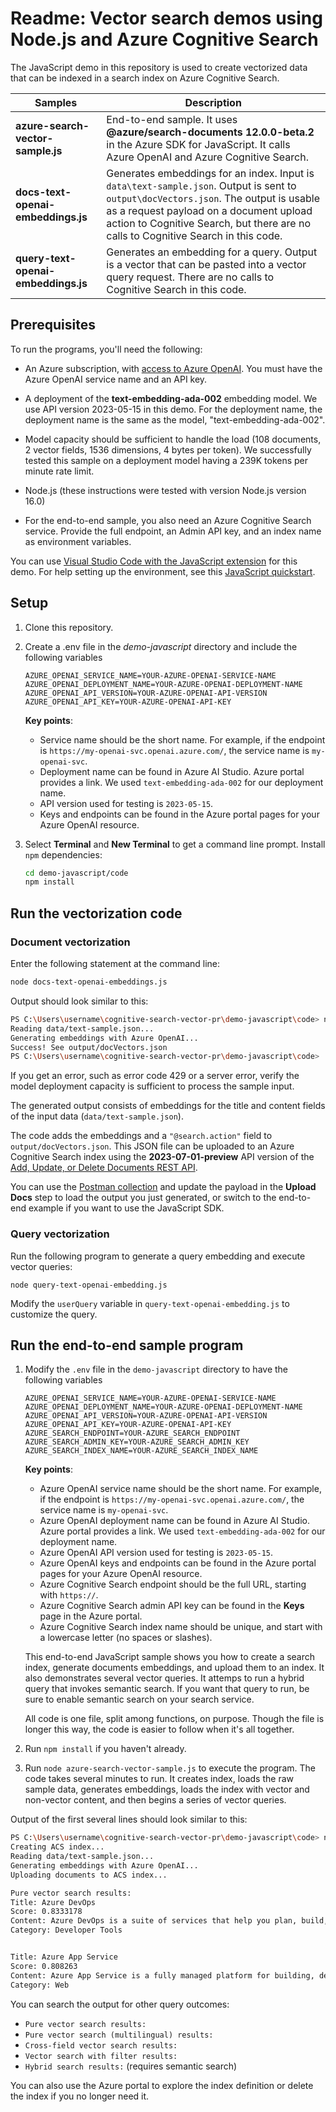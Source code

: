 # Readme: Vector search demos using Node.js and Azure Cognitive Search

The JavaScript demo in this repository is used to create vectorized data that can be indexed in a search index on Azure Cognitive Search.

| Samples | Description |
|---------|-------------|
| **azure-search-vector-sample.js** | End-to-end sample. It uses **@azure/search-documents 12.0.0-beta.2** in the Azure SDK for JavaScript. It calls Azure OpenAI and Azure Cognitive Search. |
| **docs-text-openai-embeddings.js** | Generates embeddings for an index. Input is `data\text-sample.json`. Output is sent to `output\docVectors.json`. The output is usable as a request payload on a document upload action to Cognitive Search, but there are no calls to Cognitive Search in this code. |
| **query-text-openai-embeddings.js** | Generates an embedding for a query. Output is a vector that can be pasted into a vector query request. There are no calls to Cognitive Search in this code. |

## Prerequisites

To run the programs, you'll need the following:

+ An Azure subscription, with [access to Azure OpenAI](https://aka.ms/oai/access). You must have the Azure OpenAI service name and an API key.

+ A deployment of the **text-embedding-ada-002** embedding model. We use API version 2023-05-15 in this demo. For the deployment name, the deployment name is the same as the model, "text-embedding-ada-002".

+ Model capacity should be sufficient to handle the load (108 documents, 2 vector fields, 1536 dimensions, 4 bytes per token). We successfully tested this sample on a deployment model having a 239K tokens per minute rate limit.

+ Node.js (these instructions were tested with version Node.js version 16.0)

+ For the end-to-end sample, you also need an Azure Cognitive Search service. Provide the full endpoint, an Admin API key, and an index name as environment variables.

You can use [Visual Studio Code with the JavaScript extension](https://code.visualstudio.com/docs/nodejs/extensions) for this demo. For help setting up the environment, see this [JavaScript quickstart](https://learn.microsoft.com/azure/search/search-get-started-javascript).

## Setup

1. Clone this repository.

1. Create a .env file in the *demo-javascript* directory and include the following variables

   ```
   AZURE_OPENAI_SERVICE_NAME=YOUR-AZURE-OPENAI-SERVICE-NAME
   AZURE_OPENAI_DEPLOYMENT_NAME=YOUR-AZURE-OPENAI-DEPLOYMENT-NAME
   AZURE_OPENAI_API_VERSION=YOUR-AZURE-OPENAI-API-VERSION
   AZURE_OPENAI_API_KEY=YOUR-AZURE-OPENAI-API-KEY
   ```

   **Key points**:

   + Service name should be the short name. For example, if the endpoint is `https://my-openai-svc.openai.azure.com/`, the service name is `my-openai-svc`.
   + Deployment name can be found in Azure AI Studio. Azure portal provides a link. We used `text-embedding-ada-002` for our deployment name. 
   + API version used for testing is `2023-05-15`.
   + Keys and endpoints can be found in the Azure portal pages for your Azure OpenAI resource.

1. Select **Terminal** and **New Terminal** to get a command line prompt. Install `npm` dependencies:

   ```bash
   cd demo-javascript/code
   npm install
   ```

## Run the vectorization code

### Document vectorization

Enter the following statement at the command line:

```bash
node docs-text-openai-embeddings.js
```

Output should look similar to this:

```bash
PS C:\Users\username\cognitive-search-vector-pr\demo-javascript\code> node docs-text-openai-embeddings.js
Reading data/text-sample.json...
Generating embeddings with Azure OpenAI...
Success! See output/docVectors.json
PS C:\Users\username\cognitive-search-vector-pr\demo-javascript\code> 
```

If you get an error, such as error code 429 or a server error, verify the model deployment capacity is sufficient to process the sample input. 

The generated output consists of embeddings for the title and content fields of the input data (`data/text-sample.json`).

The code adds the embeddings and a `"@search.action"` field to `output/docVectors.json`. This JSON file can be uploaded to an Azure Cognitive Search index using the **2023-07-01-preview** API version of the [Add, Update, or Delete Documents REST API](https://learn.microsoft.com/rest/api/searchservice/preview-api/add-update-delete-documents).

You can use the [Postman collection](https://github.com/Azure/cognitive-search-vector-pr/tree/main/postman-collection) and update the payload in the **Upload Docs** step to load the output you just generated, or switch to the end-to-end example if you want to use the JavaScript SDK.

### Query vectorization

Run the following program to generate a query embedding and execute vector queries:

```node query-text-openai-embedding.js```

Modify the `userQuery` variable in `query-text-openai-embedding.js` to customize the query.

## Run the end-to-end sample program

1. Modify the `.env` file in the `demo-javascript` directory to have the following variables

   ```
   AZURE_OPENAI_SERVICE_NAME=YOUR-AZURE-OPENAI-SERVICE-NAME
   AZURE_OPENAI_DEPLOYMENT_NAME=YOUR-AZURE-OPENAI-DEPLOYMENT-NAME
   AZURE_OPENAI_API_VERSION=YOUR-AZURE-OPENAI-API-VERSION
   AZURE_OPENAI_API_KEY=YOUR-AZURE-OPENAI-API-KEY
   AZURE_SEARCH_ENDPOINT=YOUR-AZURE_SEARCH_ENDPOINT
   AZURE_SEARCH_ADMIN_KEY=YOUR-AZURE_SEARCH_ADMIN_KEY
   AZURE_SEARCH_INDEX_NAME=YOUR-AZURE_SEARCH_INDEX_NAME
   ```

   **Key points**:

   + Azure OpenAI service name should be the short name. For example, if the endpoint is `https://my-openai-svc.openai.azure.com/`, the service name is `my-openai-svc`.
   + Azure OpenAI deployment name can be found in Azure AI Studio. Azure portal provides a link. We used `text-embedding-ada-002` for our deployment name. 
   + Azure OpenAI API version used for testing is `2023-05-15`.
   + Azure OpenAI keys and endpoints can be found in the Azure portal pages for your Azure OpenAI resource.
   + Azure Cognitive Search endpoint should be the full URL, starting with `https://`.
   + Azure Cognitive Search admin API key can be found in the **Keys** page in the Azure portal.
   + Azure Cognitive Search index name should be unique, and start with a lowercase letter (no spaces or slashes).

   This end-to-end JavaScript sample shows you how to create a search index, generate documents embeddings, and upload them to an index. It also demonstrates several vector queries. It attemps to run a hybrid query that invokes semantic search. If you want that query to run, be sure to enable semantic search on your search service.

   All code is one file, split among functions, on purpose. Though the file is longer this way, the code is easier to follow when it's all together.

1. Run `npm install` if you haven't already.

1. Run `node azure-search-vector-sample.js` to execute the program. The code takes several minutes to run. It creates index, loads the raw sample data, generates embeddings, loads the index with vector and non-vector content, and then begins a series of vector queries.

Output of the first several lines should look similar to this:

```bash
PS C:\Users\username\cognitive-search-vector-pr\demo-javascript\code> node azure-search-vector-sample.js
Creating ACS index...
Reading data/text-sample.json...
Generating embeddings with Azure OpenAI...
Uploading documents to ACS index...

Pure vector search results:
Title: Azure DevOps
Score: 0.8333178
Content: Azure DevOps is a suite of services that help you plan, build, and deploy applications. It includes Azure Boards for work item tracking, Azure Repos for source code management, Azure Pipelines for continuous integration and continuous deployment, Azure Test Plans for manual and automated testing, and Azure Artifacts for package management. DevOps supports a wide range of programming languages, frameworks, and platforms, making it easy to integrate with your existing development tools and processes. It also integrates with other Azure services, such as Azure App Service and Azure Functions.
Category: Developer Tools


Title: Azure App Service
Score: 0.808263
Content: Azure App Service is a fully managed platform for building, deploying, and scaling web apps. You can host web apps, mobile app backends, and RESTful APIs. It supports a variety of programming languages and frameworks, such as .NET, Java, Node.js, Python, and PHP. The service offers built-in auto-scaling and load balancing capabilities. It also provides integration with other Azure services, such as Azure DevOps, GitHub, and Bitbucket.
Category: Web

```

You can search the output for other query outcomes:

+ `Pure vector search results:`
+ `Pure vector search (multilingual) results:`
+ `Cross-field vector search results:`
+ `Vector search with filter results:`
+ `Hybrid search results:` (requires semantic search)


You can also use the Azure portal to explore the index definition or delete the index if you no longer need it.